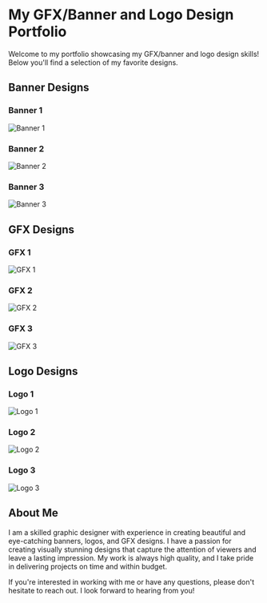 # My GFX/Banner and Logo Design Portfolio

Welcome to my portfolio showcasing my GFX/banner and logo design skills! Below you'll find a selection of my favorite designs.

## Banner Designs

### Banner 1

![Banner 1](banner1.png)

### Banner 2

![Banner 2](banner2.png)

### Banner 3

![Banner 3](banner3.png)

## GFX Designs

### GFX 1

![GFX 1](gfx1.png)

### GFX 2

![GFX 2](gfx2.png)

### GFX 3

![GFX 3](gfx3fix.png)

## Logo Designs

### Logo 1

![Logo 1](logo1fix.png)

### Logo 2

![Logo 2](logo2.png)

### Logo 3

![Logo 3](logo3.png)

## About Me

I am a skilled graphic designer with experience in creating beautiful and eye-catching banners, logos, and GFX designs. I have a passion for creating visually stunning designs that capture the attention of viewers and leave a lasting impression. My work is always high quality, and I take pride in delivering projects on time and within budget.

If you're interested in working with me or have any questions, please don't hesitate to reach out. I look forward to hearing from you!

